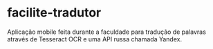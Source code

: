 # facilite-tradutor
Aplicação mobile feita durante a faculdade para tradução de palavras através de Tesseract OCR e uma API russa chamada Yandex.
